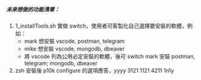 ##### 未來想做的功能清單：
1. 1_installTools.sh 實做 switch，使用者可客製化自己選擇要安裝的軟體，例如：
   - mark 想安裝 vscode, postman, telegram
   - mike 想安裝 vscode, mongodb, dbeaver
   - 將 vscode 列為公用必定安裝的軟體，後可 switch mark 安裝 postman, telegram; mongodb, dbeaver
2. zsh 安裝後 p10k configure 的選項應答，yyyy 3121 1121 4211 1n1y